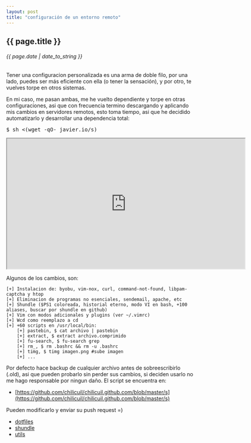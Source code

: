 ```yaml
---
layout: post
title: "configuración de un entorno remoto"
---
```


## {{ page.title }}
###### {{ page.date | date_to_string }}

Tener una configuracion personalizada es una arma de doble filo, por una lado, puedes ser más eficiente con ella (o tener la sensación), y por otro, te vuelves torpe en otros sistemas.

En mi caso, me pasan ambas, me he vuelto dependiente y torpe en otras configuraciones, asi que con frecuencia termino descargando y aplicando mis cambios en servidores remotos, esto toma tiempo, asi que he decidido automatizarlo y desarrollar una dependencia total:

<pre class="sh_sh">
$ sh &lt;(wget -qO- javier.io/s)
</pre>

<iframe src="http://showterm.io/3bfc94afe0f51e8d6411f" width="640" height="350" style="display:block; margin: 0 auto;">&nbsp;</iframe> 

Algunos de los cambios, son:

    [+] Instalacion de: byobu, vim-nox, curl, command-not-found, libpam-captcha y htop
    [+] Eliminacion de programas no esenciales, sendemail, apache, etc
    [+] Shundle ($PS1 coloreada, historial eterno, modo VI en bash, +100 aliases, buscar por shundle en github)
    [+] Vim con modos adicionales y plugins (ver ~/.vimrc)
    [+] Wcd como reemplazo a cd
    [+] +60 scripts en /usr/local/bin:
        [+] pastebin, $ cat archivo | pastebin
        [+] extract, $ extract archivo.comprimido
        [+] fu-search, $ fu-search grep
        [+] rm_, $ rm .bashrc && rm -u .bashrc
        [+] timg, $ timg imagen.png #sube imagen
        [+] ...

Por defecto hace backup de cualquier archivo antes de sobreescribirlo (.old), asi que pueden probarlo sin perder sus cambios, si deciden usarlo no me hago responsable por ningun daño. El script se encuentra en:

- [https://github.com/chilicuil/chilicuil.github.com/blob/master/s](https://github.com/chilicuil/chilicuil.github.com/blob/master/s)

Pueden modificarlo y enviar su push request =)

- [dotfiles](https://github.com/chilicuil/dotfiles/)
- [shundle](https://github.com/chilicuil/shundle)
- [utils](https://github.com/chilicuil/learn/)
